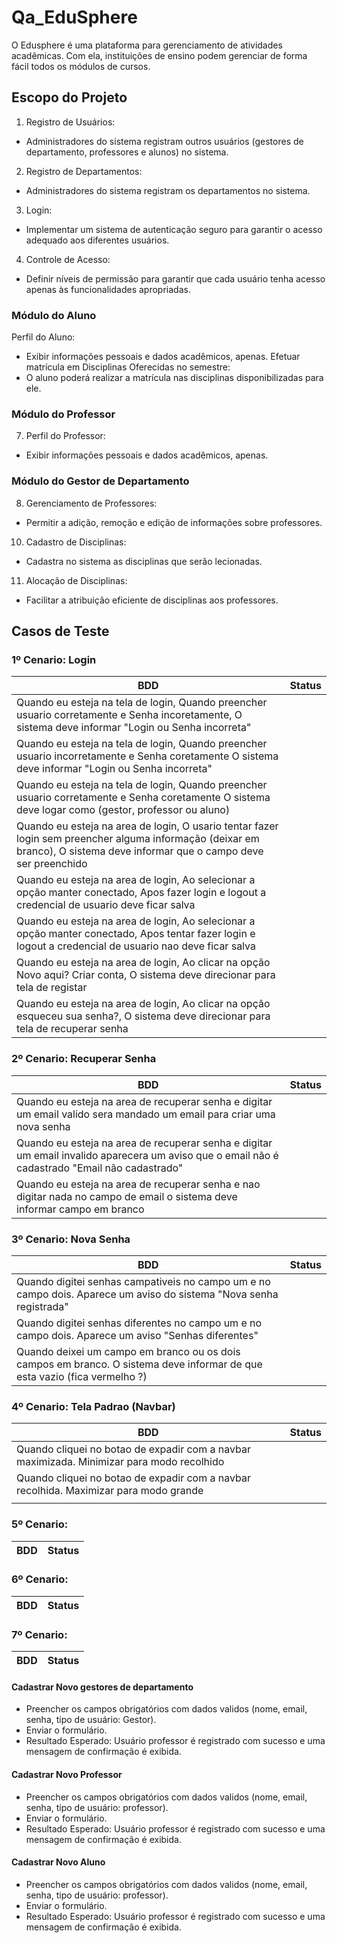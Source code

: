 # Qa_EduSphere

O Edusphere é uma plataforma para gerenciamento de atividades acadêmicas. Com ela, instituições de ensino podem gerenciar de forma fácil todos os módulos de cursos.

## Escopo do Projeto

1. Registro de Usuários:
- Administradores do sistema registram outros usuários (gestores de
departamento, professores e alunos) no sistema.
2. Registro de Departamentos:
- Administradores do sistema registram os departamentos no sistema.
3. Login:
- Implementar um sistema de autenticação seguro para garantir o acesso
adequado aos diferentes usuários.
4. Controle de Acesso:
- Definir níveis de permissão para garantir que cada usuário tenha acesso apenas
às funcionalidades apropriadas.

### Módulo do Aluno

Perfil do Aluno:
- Exibir informações pessoais e dados acadêmicos, apenas.
Efetuar matrícula em Disciplinas Oferecidas no semestre:
- O aluno poderá realizar a matrícula nas disciplinas disponibilizadas para ele.
  
### Módulo do Professor

7. Perfil do Professor:
- Exibir informações pessoais e dados acadêmicos, apenas.
  
### Módulo do Gestor de Departamento

8. Gerenciamento de Professores:
- Permitir a adição, remoção e edição de informações sobre professores.
10. Cadastro de Disciplinas:
- Cadastra no sistema as disciplinas que serão lecionadas.
11. Alocação de Disciplinas:
- Facilitar a atribuição eficiente de disciplinas aos professores.

## Casos de Teste

### 1º Cenario: Login

| BDD | Status |
| --- | --- |
| Quando eu esteja na tela de login, Quando preencher usuario corretamente e Senha incoretamente, O sistema deve informar "Login ou Senha incorreta" |     |
| Quando eu esteja na tela de login, Quando preencher usuario incorretamente e Senha coretamente  O sistema deve informar "Login ou Senha incorreta" |     |
| Quando eu esteja na tela de login, Quando preencher usuario corretamente e Senha coretamente  O sistema deve logar como (gestor, professor ou aluno) |    |
| Quando eu esteja na area de login, O usario tentar fazer login sem preencher alguma informação (deixar em branco), O sistema deve informar que o campo deve ser preenchido |    |   
| Quando eu esteja na area de login, Ao selecionar a opção manter conectado, Apos fazer login e logout a credencial de usuario deve ficar salva |    |
| Quando eu esteja na area de login, Ao selecionar a opção manter conectado, Apos tentar fazer login e logout a credencial de usuario nao deve ficar salva |    |
| Quando eu esteja na area de login, Ao clicar na opção Novo aqui? Criar conta, O sistema deve direcionar para tela de registar |    |
| Quando eu esteja na area de login, Ao clicar na opção esqueceu sua senha?, O sistema deve direcionar para tela de recuperar senha |    |

### 2º Cenario: Recuperar Senha

| BDD | Status |
| --- | --- |
| Quando eu esteja na area de recuperar senha  e digitar um email valido sera mandado um email para criar uma nova senha |    | 
| Quando eu esteja na area de recuperar senha e digitar um email invalido aparecera um aviso que o email não é cadastrado "Email não cadastrado" |    |
| Quando eu esteja na area de recuperar senha e nao digitar nada no campo de email o sistema deve informar campo em branco |    |

### 3º Cenario: Nova Senha

| BDD | Status |
| --- | --- |
| Quando digitei senhas campativeis no campo um e no campo dois. Aparece um aviso do sistema "Nova senha registrada" |    |
| Quando digitei senhas diferentes no campo um e no campo dois. Aparece um aviso "Senhas diferentes" |    |
| Quando deixei um campo em branco ou os dois campos em branco. O sistema deve informar de que esta vazio (fica vermelho ?) |    |

### 4º Cenario: Tela Padrao (Navbar)

| BDD | Status |
| --- | --- |
| Quando cliquei no botao de expadir com a navbar maximizada. Minimizar para modo recolhido |    |
| Quando cliquei no botao de expadir com a navbar recolhida. Maximizar para modo grande     |    |
|  |    |

### 5º Cenario: 

| BDD | Status |
| --- | --- |

### 6º Cenario: 

| BDD | Status |
| --- | --- |

### 7º Cenario: 

| BDD | Status |
| --- | --- |

#### Cadastrar Novo gestores de departamento
- Preencher os campos obrigatórios com dados validos (nome, email, senha, tipo de usuário: Gestor).
- Enviar o formulário.
- Resultado Esperado: Usuário professor é registrado com sucesso e uma mensagem de confirmação é exibida.

#### Cadastrar Novo Professor
- Preencher os campos obrigatórios com dados validos (nome, email, senha, tipo de usuário: professor).
- Enviar o formulário.
- Resultado Esperado: Usuário professor é registrado com sucesso e uma mensagem de confirmação é exibida.

#### Cadastrar Novo Aluno
- Preencher os campos obrigatórios com dados validos (nome, email, senha, tipo de usuário: professor).
- Enviar o formulário.
- Resultado Esperado: Usuário professor é registrado com sucesso e uma mensagem de confirmação é exibida.

####
